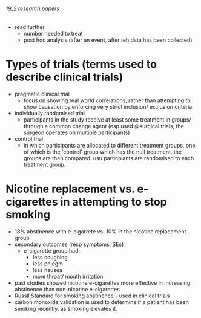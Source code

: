###### 19_2 research papers

- read further
    + number needed to treat
    + post hoc analysis (after an event, after teh data has been collected)


# Types of trials (terms used to describe clinical trials)
- pragmatic clinical trial
    + focus on showing real world correlations, rather than attempting to show causation by enforcing very strict inclusion/ exclusion criteria.
- individually randomised trial 
    + participants in the study receive at least some treatment in groups/ through a common change agent (esp used @surgical trials, the surgeon operates on multiple participants)
- control trial
    + in which participants are allocated to different treatment groups, one of which is the 'control' group which has the null treatment, the groups are then compared. usu particpiants are randomised to each treatment group.

# Nicotine replacement vs. e-cigarettes in attempting to stop smoking
- 18% abstinence with e-cigarrete vs. 10% in the nicotine replacement group
- secondary outcomes (resp symptoms, SEs)
    + e-cigarette group had:
        * less coughing
        * less phlegm
        * less nausea
        * more throat/ mouth irritation
- past studies showed nicotine e-cigarettes more effective in increasing abstinence than non-nicotine e-cigarettes
- Russll Standard for smoking abstinence - used in clinical trials
- carbon monoxide validation is used to determine if a patient has been smoking recently, as smoking elevates it.